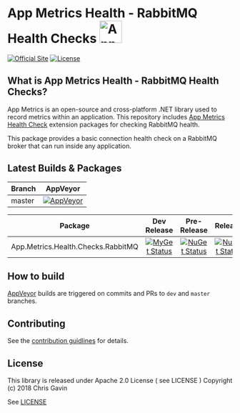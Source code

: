 # App Metrics Health - RabbitMQ Health Checks  <img src="https://avatars0.githubusercontent.com/u/29864085?v=4&s=200" alt="App Metrics" width="50px"/> 
[![Official Site](https://img.shields.io/badge/site-appmetrics-blue.svg?style=flat-square)](http://app-metrics.io/getting-started/intro.html) [![License](https://img.shields.io/badge/License-Apache%202.0-blue.svg?style=flat-square)](https://opensource.org/licenses/Apache-2.0)

## What is App Metrics Health - RabbitMQ Health Checks?

App Metrics is an open-source and cross-platform .NET library used to record metrics within an application. This repository includes [App Metrics Health Check](https://github.com/AppMetrics/Health) extension packages for checking RabbitMQ health.

This package provides a basic connection health check on a RabbitMQ broker that can run inside any application.

## Latest Builds & Packages

|Branch|AppVeyor|
|------|:--------:|
|master|[![AppVeyor](https://img.shields.io/appveyor/ci/christogav/appmetrics-healthrabbitmq/master.svg?style=flat-square&label=appveyor%20build)](https://ci.appveyor.com/project/alhardy/healthazure/branch/master)|

|Package|Dev Release|Pre-Release|Release|
|------|:--------:|:--------:|:--------:|
|App.Metrics.Health.Checks.RabbitMQ|[![MyGet Status](https://img.shields.io/myget/appmetrics/v/App.Metrics.Health.Checks.RabbitMQ.svg?style=flat-square)](https://www.myget.org/feed/appmetrics/package/nuget/App.Metrics.Health.Checks.RabbitMQ)|[![NuGet Status](https://img.shields.io/nuget/vpre/App.Metrics.Health.Checks.RabbitMQ.svg?style=flat-square)](https://www.nuget.org/packages/App.Metrics.Health.Checks.RabbitMQ/)|[![NuGet Status](https://img.shields.io/nuget/v/App.Metrics.Health.Checks.RabbitMQ.svg?style=flat-square)](https://www.nuget.org/packages/App.Metrics.Health.Checks.RabbitMQ/)

## How to build

[AppVeyor](https://ci.appveyor.com/project/christogav/appmetrics-healthrabbitmq/branch/master) builds are triggered on commits and PRs to `dev` and `master` branches.

## Contributing

See the [contribution guidlines](CONTRIBUTING.md) for details.

## License

This library is released under Apache 2.0 License ( see LICENSE ) Copyright (c) 2018 Chris Gavin

See [LICENSE](https://github.com/christogav/AppMetrics.HealthRabbitMQ/blob/master/LICENSE)
